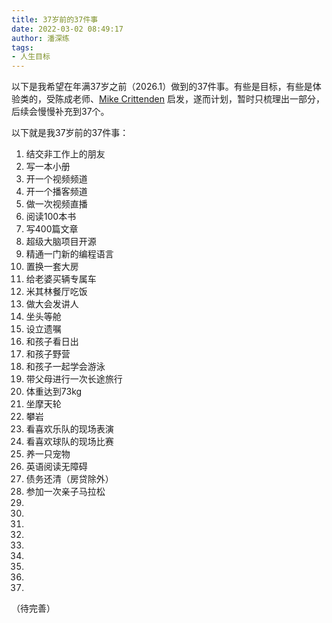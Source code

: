 ```yaml
---
title: 37岁前的37件事
date: 2022-03-02 08:49:17
author: 潘深练
tags:
- 人生目标
---
```


以下是我希望在年满37岁之前（2026.1）做到的37件事。有些是目标，有些是体验类的，受陈成老师、[Mike Crittenden](https://critter.blog/2022/02/28/40-before-40/) 启发，遂而计划，暂时只梳理出一部分，后续会慢慢补充到37个。

以下就是我37岁前的37件事：

1. 结交非工作上的朋友
2. 写一本小册
3. 开一个视频频道
4. 开一个播客频道
5. 做一次视频直播
6. 阅读100本书
7. 写400篇文章
8. 超级大脑项目开源
9. 精通一门新的编程语言
10. 置换一套大房
11. 给老婆买辆专属车
12. 米其林餐厅吃饭
13. 做大会发讲人
14. 坐头等舱
15. 设立遗嘱
16. 和孩子看日出
17. 和孩子野营
18. 和孩子一起学会游泳
19. 带父母进行一次长途旅行
20. 体重达到73kg
21. 坐摩天轮
22. 攀岩
23. 看喜欢乐队的现场表演
24. 看喜欢球队的现场比赛
25. 养一只宠物
26. 英语阅读无障碍
27. 债务还清（房贷除外）
28. 参加一次亲子马拉松
29.
30.
31.
32.
33.
34.
35.
36.
37.

（待完善）